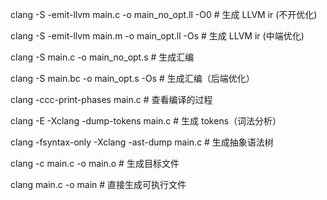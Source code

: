 clang -S -emit-llvm main.c -o main_no_opt.ll -O0    # 生成 LLVM ir (不开优化)

clang -S -emit-llvm main.m -o main_opt.ll -Os    # 生成 LLVM ir (中端优化)

clang -S main.c -o main_no_opt.s                    # 生成汇编

clang -S main.bc -o main_opt.s -Os               # 生成汇编（后端优化）

clang -ccc-print-phases main.c               # 查看编译的过程

clang -E -Xclang -dump-tokens main.c         # 生成 tokens（词法分析）

clang -fsyntax-only -Xclang -ast-dump main.c # 生成抽象语法树

clang -c main.c -o main.o                    # 生成目标文件

clang main.c -o main                         # 直接生成可执行文件

